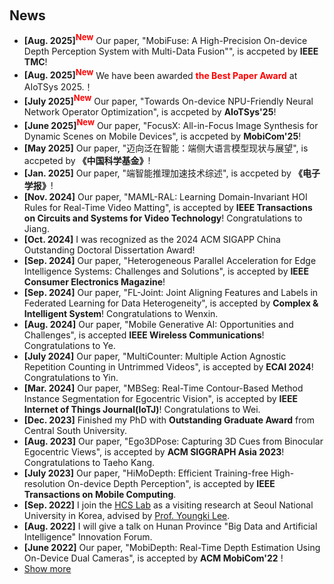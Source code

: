 <h2 style="margin: 60px 0px 10px;">News</h2>

<ul>
<li><strong>[Aug. 2025]<sup><font color=red size=2>New</font></sup></strong> Our paper, "MobiFuse: A High-Precision On-device Depth Perception System with Multi-Data Fusion"", is accpeted by  <strong>IEEE TMC</strong>!</li>
<li><strong>[Aug. 2025]<sup><font color=red size=2>New</font></sup></strong> We have been awarded <strong><font color=red> the Best Paper Award</font></strong> at AIoTSys 2025.！
</li>
<li><strong>[July 2025]<sup><font color=red size=2>New</font></sup></strong> Our paper, "Towards On-device NPU-Friendly Neural Network Operator Optimization", is accpeted by  <strong>AIoTSys'25</strong>!</li>
<li><strong>[June 2025]<sup><font color=red size=2>New</font></sup></strong> Our paper, "FocusX: All-in-Focus Image Synthesis for Dynamic Scenes on Mobile Devices", is accpeted by  <strong>MobiCom'25</strong>!</li>
<li><strong>[May 2025]</strong> Our paper, "迈向泛在智能：端侧大语言模型现状与展望", is accpeted by  <strong>《中国科学基金》</strong>!</li>
<li><strong>[Jan. 2025]</strong> Our paper, "端智能推理加速技术综述", is accpeted by  <strong>《电子学报》</strong>!</li>
<li><strong>[Nov. 2024]</strong> Our paper, "MAML-RAL: Learning Domain-Invariant HOI Rules for Real-Time Video Matting", is accepted by <strong>IEEE Transactions on Circuits and Systems for Video Technology</strong>! Congratulations to Jiang.</li>
<li><strong>[Oct. 2024]</strong> I was recognized as the 2024 ACM SIGAPP China Outstanding Doctoral Dissertation Award! </li>
<li><strong>[Sep. 2024]</strong> Our paper, "Heterogeneous Parallel Acceleration for Edge Intelligence Systems: Challenges and Solutions", is accepted by <strong>IEEE Consumer Electronics Magazine</strong>! </li>
<li><strong>[Sep. 2024]</strong> Our paper, "FL-Joint: Joint Aligning Features and Labels in Federated Learning for Data Heterogeneity", is accepted by <strong>Complex & Intelligent System</strong>! Congratulations to Wenxin. </li>
<li><strong>[Aug. 2024]</strong> Our paper, "Mobile Generative AI: Opportunities and Challenges", is accepted <strong>IEEE Wireless Communications</strong>! Congratulations to Ye. </li>
<li><strong>[July 2024]</strong> Our paper, "MultiCounter: Multiple Action Agnostic Repetition Counting in Untrimmed Videos", is accepted by <strong>ECAI 2024</strong>! Congratulations to Yin. </li>
<li><strong>[Mar. 2024]</strong> Our paper, "MBSeg: Real-Time Contour-Based Method Instance Segmentation for Egocentric Vision", is accepted by <strong>IEEE Internet of Things Journal(IoTJ)</strong>! Congratulations to Wei. </li>
<li><strong>[Dec. 2023]</strong> Finished my PhD with <strong>Outstanding Graduate Award</strong> from Central South University. </li>
<li><strong>[Aug. 2023]</strong> Our paper, "Ego3DPose: Capturing 3D Cues from Binocular Egocentric Views", is accepted by <strong>ACM SIGGRAPH Asia 2023</strong>! Congratulations to Taeho Kang. </li>
<li><strong>[July 2023]</strong> Our paper, "HiMoDepth: Efficient Training-free High-resolution On-device Depth Perception", is accepted by <strong>IEEE Transactions on Mobile Computing</strong>. </li>
<li><strong>[Sep. 2022]</strong> I join the <a href="https://hcs.snu.ac.kr/">HCS Lab</a> as a visiting research at Seoul National University in Korea, advised by <a href="http://youngkilee.blogspot.com/">Prof. Youngki Lee</a>. </li>
<li><strong>[Aug. 2022]</strong> I will give a talk on Hunan Province "Big Data and Artificial Intelligence" Innovation Forum. </li>
<li><strong>[June 2022]</strong> Our paper, "MobiDepth: Real-Time Depth Estimation Using On-Device Dual Cameras", is accepted by <strong>ACM MobiCom'22</strong> ! </li>
<li> <a href="javascript:toggle_vis('newsmore')">Show more</a> </li>
<div id="newsmore" style="display:none"> 

<li><strong>[Jan. 2022]</strong> Our paper, "MVPose: Realtime Multi-Person Pose Estimation using Motion Vector on Mobile Devices", is accepted by <strong>IEEE Transactions on Mobile Computing</strong>. </li>
<li><strong>[Aug. 2021]</strong> I joined the Insitute for AI Industry Research(AIR), at Tsinghua University. Mentor: <a href="https://yunxinliu.github.io/">Prof.Yunxin Liu</a>. </li>
<li><strong>[Apr. 2021]</strong> Our paper," Optimizing Federated Learning on Device Heterogeneity with A Sampling Strategy", is accepted by <strong>IEEE IWQoS 2021</strong>.</li>
<li><strong>[Sep. 2020]</strong> Our paper, "MobiPose: Real-Time Multi-Person Pose Estimation on Mobile Devices", is accepted by <strong>ACM SenSys'20</strong> !</li>
</div>
</ul>
